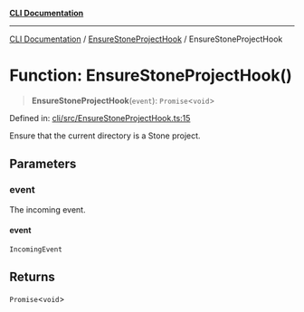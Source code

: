 [**CLI Documentation**](../../README.md)

***

[CLI Documentation](../../README.md) / [EnsureStoneProjectHook](../README.md) / EnsureStoneProjectHook

# Function: EnsureStoneProjectHook()

> **EnsureStoneProjectHook**(`event`): `Promise`\<`void`\>

Defined in: [cli/src/EnsureStoneProjectHook.ts:15](https://github.com/stonemjs/cli/blob/a8ddb59abbd77ddb2870c689c0c7e80297d24c5a/src/EnsureStoneProjectHook.ts#L15)

Ensure that the current directory is a Stone project.

## Parameters

### event

The incoming event.

#### event

`IncomingEvent`

## Returns

`Promise`\<`void`\>

